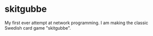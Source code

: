 # skitgubbe
My first ever attempt at network programming. I am making the classic Swedish card game "skitgubbe".
